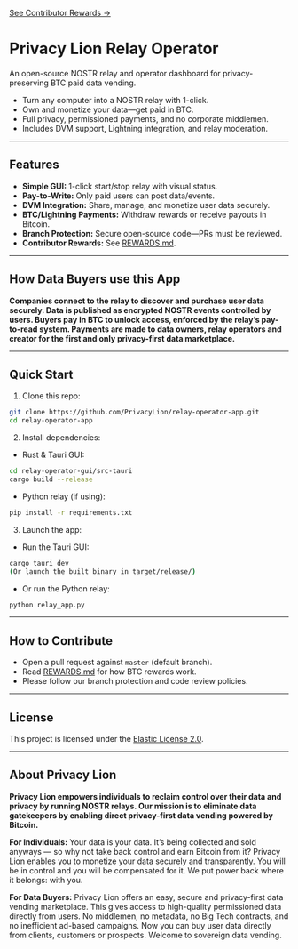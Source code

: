 [See Contributor Rewards →](./REWARDS.md)

# Privacy Lion Relay Operator

An open-source NOSTR relay and operator dashboard for privacy-preserving BTC paid data vending.

- Turn any computer into a NOSTR relay with 1-click.
- Own and monetize your data—get paid in BTC.
- Full privacy, permissioned payments, and no corporate middlemen.
- Includes DVM support, Lightning integration, and relay moderation.

---

## Features

- **Simple GUI:** 1-click start/stop relay with visual status.
- **Pay-to-Write:** Only paid users can post data/events.
- **DVM Integration:** Share, manage, and monetize user data securely.
- **BTC/Lightning Payments:** Withdraw rewards or receive payouts in Bitcoin.
- **Branch Protection:** Secure open-source code—PRs must be reviewed.
- **Contributor Rewards:** See [REWARDS.md](./REWARDS.md).

---

## How Data Buyers use this App

**Companies connect to the relay to discover and purchase user data securely. Data is published as encrypted NOSTR events controlled by users. Buyers pay in BTC to unlock access, enforced by the relay’s pay-to-read system. Payments are made to data owners, relay operators and creator for the first and only privacy-first data marketplace.**

---

## Quick Start

1. Clone this repo:

```bash 
git clone https://github.com/PrivacyLion/relay-operator-app.git
cd relay-operator-app
```

2. Install dependencies:

- Rust & Tauri GUI:

```bash
cd relay-operator-gui/src-tauri
cargo build --release
```

- Python relay (if using):

```bash
pip install -r requirements.txt
```

3. Launch the app:

- Run the Tauri GUI:

```bash
cargo tauri dev
(Or launch the built binary in target/release/)
```

- Or run the Python relay:

```bash
python relay_app.py
```

---

## How to Contribute

- Open a pull request against `master` (default branch).
- Read [REWARDS.md](./REWARDS.md) for how BTC rewards work.
- Please follow our branch protection and code review policies.

---

## License

This project is licensed under the [Elastic License 2.0](./LICENSE).

---

## About Privacy Lion

**Privacy Lion empowers individuals to reclaim control over their data and privacy by running NOSTR relays. Our mission is to eliminate data gatekeepers by enabling direct privacy-first data vending powered by Bitcoin.**

**For Individuals:** Your data is your data. It’s being collected and sold anyways — so why not take back control and earn Bitcoin from it? Privacy Lion enables you to monetize your data securely and transparently. You will be in control and you will be compensated for it. We put power back where it belongs: with you.

**For Data Buyers:** Privacy Lion offers an easy, secure and privacy-first data vending marketplace. This gives access to high-quality permissioned data directly from users. No middlemen, no metadata, no Big Tech contracts, and no inefficient ad-based campaigns. Now you can buy user data directly from clients, customers or prospects. Welcome to sovereign data vending.












